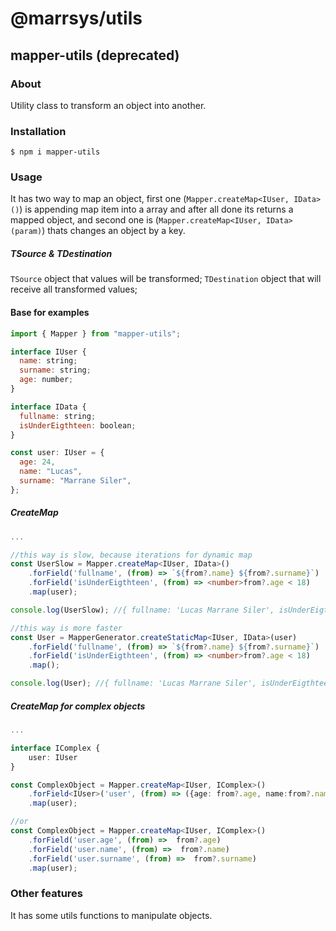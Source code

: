 # @marrsys/utils

## mapper-utils (deprecated)
### About

Utility class to transform an object into another.

### Installation

```shell
$ npm i mapper-utils
```

### Usage

It has two way to map an object, first one (`Mapper.createMap<IUser, IData>()`) is appending map item into a array and after all done its returns a mapped object, and second one is (`Mapper.createMap<IUser, IData>(param)`) thats changes an object by a key.

##### TSource & TDestination

`TSource` object that values will be transformed;
`TDestination` object that will receive all transformed values;

#### Base for examples

```javascript
import { Mapper } from "mapper-utils";

interface IUser {
  name: string;
  surname: string;
  age: number;
}

interface IData {
  fullname: string;
  isUnderEigthteen: boolean;
}

const user: IUser = {
  age: 24,
  name: "Lucas",
  surname: "Marrane Siler",
};
```

##### CreateMap

```typescript
...

//this way is slow, because iterations for dynamic map
const UserSlow = Mapper.createMap<IUser, IData>()
    .forField('fullname', (from) => `${from?.name} ${from?.surname}`)
    .forField('isUnderEigthteen', (from) => <number>from?.age < 18)
    .map(user);

console.log(UserSlow); //{ fullname: 'Lucas Marrane Siler', isUnderEigthteen: false }

//this way is more faster
const User = MapperGenerator.createStaticMap<IUser, IData>(user)
    .forField('fullname', (from) => `${from?.name} ${from?.surname}`)
    .forField('isUnderEigthteen', (from) => <number>from?.age < 18)
    .map();

console.log(User); //{ fullname: 'Lucas Marrane Siler', isUnderEigthteen: false }

```

##### CreateMap for complex objects

```typescript
...

interface IComplex {
    user: IUser
}

const ComplexObject = Mapper.createMap<IUser, IComplex>()
    .forField<IUser>('user', (from) => ({age: from?.age, name:from?.name , surname: from?.surname}))
    .map(user);

//or
const ComplexObject = Mapper.createMap<IUser, IComplex>()
    .forField('user.age', (from) =>  from?.age)
    .forField('user.name', (from) =>  from?.name)
    .forField('user.surname', (from) =>  from?.surname)
    .map(user);


```

### Other features

It has some utils functions to manipulate objects.

